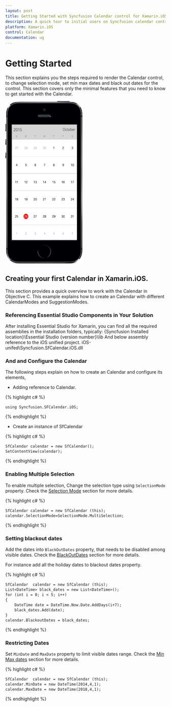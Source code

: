 ```yaml
---
layout: post
title: Getting Started with Syncfusion Calendar control for Xamarin.iOS
description: A quick tour to initial users on Syncfusion calendar control for Xamarin.iOS platform 
platform: Xamarin.iOS
control: Calendar
documentation: ug
---
```


# Getting Started

This section explains you the steps required to render the Calendar control, to change selection mode, set min max dates and black out dates for the control. This section covers only the minimal features that you need to know to get started with the Calendar.

![](images/Calendar-iOS.png) 

## Creating your first Calendar in Xamarin.iOS.

This section provides a quick overview to work with the Calendar in Objective C. This example explains how to create an Calendar with different CalendarModes and SuggestionModes.

### Referencing Essential Studio Components in Your Solution

After installing Essential Studio for Xamarin, you can find all the required assemblies in the installation folders, typically:
{Syncfusion Installed location}\Essential Studio {version number}\lib
And below assembly reference to the iOS unified project.
iOS-unifed\Syncfusion.SfCalendar.iOS.dll


### And and Configure the Calendar

The following steps explain on how to create an Calendar and configure its elements,

* Adding reference to Calendar.

{% highlight c# %}

	using Syncfusion.SFCalendar.iOS; 

{% endhighlight %}

* Create an instance of SfCalendar
   
{% highlight c# %}
	
	SfCalendar calendar = new SfCalendar();
	SetContentView(calendar);
	
{% endhighlight %}

### Enabling Multiple Selection 

To enable multiple selection, Change the selection type using `SelectionMode` property. Check the [Selection Mode](http://help.syncfusion.com/android/sfcalendar/selectionmode)  section for more details.

{% highlight c# %}

	SfCalendar calendar = new SfCalendar (this);
	calendar.SelectionMode=SelectionMode.MultiSelection;

{% endhighlight %}

### Setting blackout dates

Add the dates into `BlackOutDates` property, that needs to be disabled among visible dates. Check the [BlackOutDates](http://help.syncfusion.com/android/sfcalendar/blackoutdates) section for more details.

For instance add all the holiday dates to blackout dates property.

{% highlight c# %}

	SfCalendar  calendar = new SfCalendar (this);
	List<DateTime> black_dates = new List<DateTime>();
	for (int i = 0; i < 5; i++)
	{
		DateTime date = DateTime.Now.Date.AddDays(i+7);
		black_dates.Add(date);
    }
	calendar.BlackoutDates = black_dates;


{% endhighlight %}

### Restricting Dates

Set `MinDate` and `MaxDate` property to limit visible dates range. Check the [Min Max dates](http://help.syncfusion.com/android/sfcalendar/datenavigation-and-gesture#min-max-dates) section for more details.

{% highlight c# %}

	SfCalendar  calendar = new SfCalendar (this);
	calendar.MinDate = new DateTime(2014,4,1);
	calendar.MaxDate = new DateTime(2018,4,1);


{% endhighlight %}                                  
